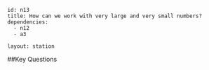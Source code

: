 ````
id: n13
title: How can we work with very large and very small numbers?
dependencies:
  - n12
  - a3

layout: station
````
##Key Questions